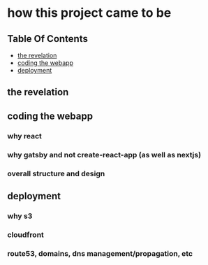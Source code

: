 # how this project came to be

## Table Of Contents <!-- omit in toc -->

- [the revelation](#the-revelation)
- [coding the webapp](#coding-the-webapp)
- [deployment](#deployment)



<!-- IDEA -->
## the revelation



<!-- IDEA -->
## coding the webapp

### why react

### why gatsby and not create-react-app (as well as nextjs)

### overall structure and design



<!-- DEPLOYING SITE TO AWS -->
## deployment

### why s3

### cloudfront

### route53, domains, dns management/propagation, etc

